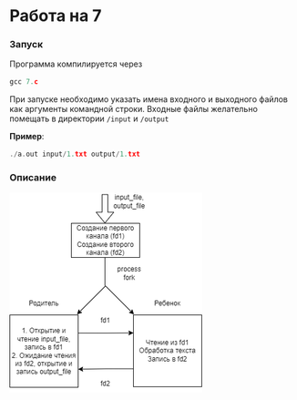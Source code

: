 # Работа на 7

### Запуск
Программа компилируется через
```c
gcc 7.c
```
При запуске необходимо указать имена входного и выходного файлов как аргументы командной строки. Входные файлы желательно помещать в директории `/input` и `/output`

**Пример**:
```c
./a.out input/1.txt output/1.txt
```

### Описание
![Схема](./schema/schema7.drawio.png)

